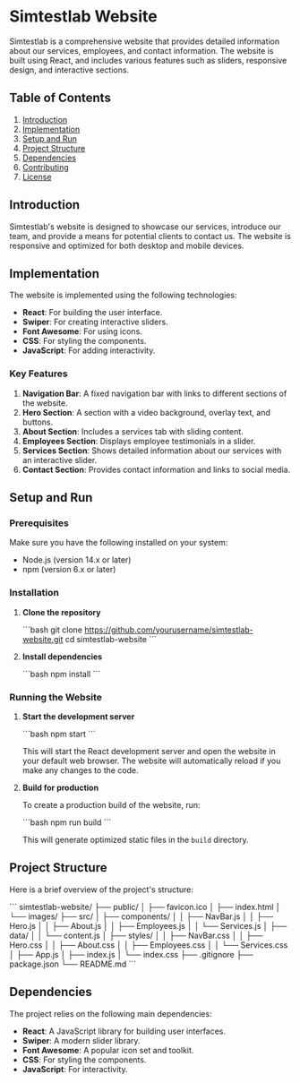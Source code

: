 
# Simtestlab Website

Simtestlab is a comprehensive website that provides detailed information about our services, employees, and contact information. The website is built using React, and includes various features such as sliders, responsive design, and interactive sections.

## Table of Contents

1. [Introduction](#introduction)
2. [Implementation](#implementation)
3. [Setup and Run](#setup-and-run)
4. [Project Structure](#project-structure)
5. [Dependencies](#dependencies)
6. [Contributing](#contributing)
7. [License](#license)

## Introduction

Simtestlab's website is designed to showcase our services, introduce our team, and provide a means for potential clients to contact us. The website is responsive and optimized for both desktop and mobile devices.

## Implementation

The website is implemented using the following technologies:

- **React**: For building the user interface.
- **Swiper**: For creating interactive sliders.
- **Font Awesome**: For using icons.
- **CSS**: For styling the components.
- **JavaScript**: For adding interactivity.

### Key Features

1. **Navigation Bar**: A fixed navigation bar with links to different sections of the website.
2. **Hero Section**: A section with a video background, overlay text, and buttons.
3. **About Section**: Includes a services tab with sliding content.
4. **Employees Section**: Displays employee testimonials in a slider.
5. **Services Section**: Shows detailed information about our services with an interactive slider.
6. **Contact Section**: Provides contact information and links to social media.

## Setup and Run

### Prerequisites

Make sure you have the following installed on your system:

- Node.js (version 14.x or later)
- npm (version 6.x or later)

### Installation

1. **Clone the repository**

   \```bash
   git clone https://github.com/yourusername/simtestlab-website.git
   cd simtestlab-website
   \```

2. **Install dependencies**

   \```bash
   npm install
   \```

### Running the Website

1. **Start the development server**

   \```bash
   npm start
   \```

   This will start the React development server and open the website in your default web browser. The website will automatically reload if you make any changes to the code.

2. **Build for production**

   To create a production build of the website, run:

   \```bash
   npm run build
   \```

   This will generate optimized static files in the `build` directory.

## Project Structure

Here is a brief overview of the project's structure:

\```
simtestlab-website/
├── public/
│   ├── favicon.ico
│   ├── index.html
│   └── images/
├── src/
│   ├── components/
│   │   ├── NavBar.js
│   │   ├── Hero.js
│   │   ├── About.js
│   │   ├── Employees.js
│   │   └── Services.js
│   ├── data/
│   │   └── content.js
│   ├── styles/
│   │   ├── NavBar.css
│   │   ├── Hero.css
│   │   ├── About.css
│   │   ├── Employees.css
│   │   └── Services.css
│   ├── App.js
│   ├── index.js
│   └── index.css
├── .gitignore
├── package.json
└── README.md
\```

## Dependencies

The project relies on the following main dependencies:

- **React**: A JavaScript library for building user interfaces.
- **Swiper**: A modern slider library.
- **Font Awesome**: A popular icon set and toolkit.
- **CSS**: For styling the components.
- **JavaScript**: For interactivity.